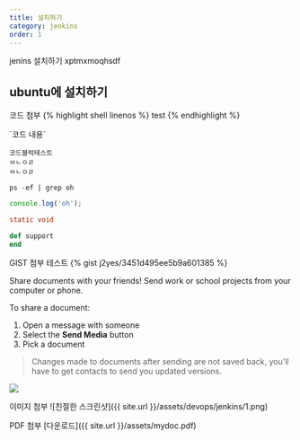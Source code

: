 ```yaml
---
title: 설치하기
category: jenkins
order: 1
---
```


jenins 설치하기 xptmxmoqhsdf

## ubuntu에 설치하기

코드 첨부
{% highlight shell linenos %}
test
{% endhighlight %}

\`코드 내용\`

    코드블럭테스트
    ㅁㄴㅇㄹ
    ㅁㄴㅇㄹ

```shell
ps -ef | grep oh
```

```javascript
console.log('oh');
```

```java
static void
```

```ruby
def support
end
```

GIST 첨부 테스트
{% gist j2yes/3451d495ee5b9a601385 %}

Share documents with your friends! Send work or school projects from your computer or phone.

To share a document:

1. Open a message with someone
2. Select the **Send Media** button
3. Pick a document

> Changes made to documents after sending are not saved back, you'll have to get contacts to send you updated versions.

![](//placehold.it/800x600)

이미지 첨부
![친절한 스크린샷]({{ site.url }}/assets/devops/jenkins/1.png)

PDF 첨부
[다운로드]({{ site.url }}/assets/mydoc.pdf)

